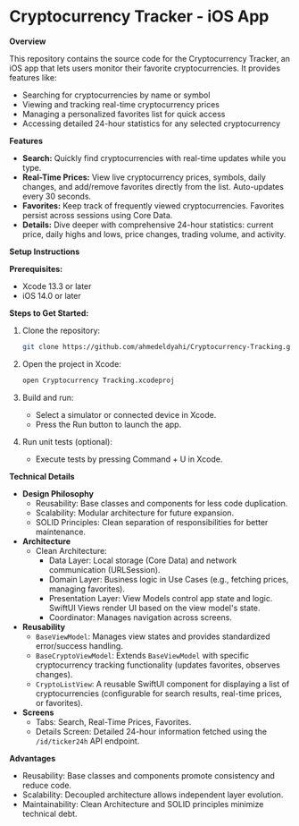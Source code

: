 # Cryptocurrency Tracker - iOS App

**Overview**

This repository contains the source code for the Cryptocurrency Tracker, an iOS app that lets users monitor their favorite cryptocurrencies. It provides features like:

*   Searching for cryptocurrencies by name or symbol
*   Viewing and tracking real-time cryptocurrency prices
*   Managing a personalized favorites list for quick access
*   Accessing detailed 24-hour statistics for any selected cryptocurrency

**Features**

*   **Search:** Quickly find cryptocurrencies with real-time updates while you type.
*   **Real-Time Prices:** View live cryptocurrency prices, symbols, daily changes, and add/remove favorites directly from the list. Auto-updates every 30 seconds.
*   **Favorites:** Keep track of frequently viewed cryptocurrencies. Favorites persist across sessions using Core Data.
*   **Details:** Dive deeper with comprehensive 24-hour statistics: current price, daily highs and lows, price changes, trading volume, and activity.

**Setup Instructions**

**Prerequisites:**

*   Xcode 13.3 or later
*   iOS 14.0 or later

**Steps to Get Started:**

1.  Clone the repository:

    ```bash
    git clone https://github.com/ahmedeldyahi/Cryptocurrency-Tracking.git
    ```

2.  Open the project in Xcode:

    ```bash
    open Cryptocurrency Tracking.xcodeproj
    ```

3.  Build and run:

    *   Select a simulator or connected device in Xcode.
    *   Press the Run button to launch the app.

4.  Run unit tests (optional):

    *   Execute tests by pressing Command + U in Xcode.


**Technical Details**

*   **Design Philosophy**
    *   Reusability: Base classes and components for less code duplication.
    *   Scalability: Modular architecture for future expansion.
    *   SOLID Principles: Clean separation of responsibilities for better maintenance.
*   **Architecture**
    *   Clean Architecture:
        *   Data Layer: Local storage (Core Data) and network communication (URLSession).
        *   Domain Layer: Business logic in Use Cases (e.g., fetching prices, managing favorites).
        *   Presentation Layer: View Models control app state and logic. SwiftUI Views render UI based on the view model's state.
        *   Coordinator: Manages navigation across screens.
*   **Reusability**
    *   `BaseViewModel`: Manages view states and provides standardized error/success handling.
    *   `BaseCryptoViewModel`: Extends `BaseViewModel` with specific cryptocurrency tracking functionality (updates favorites, observes changes).
    *   `CryptoListView`: A reusable SwiftUI component for displaying a list of cryptocurrencies (configurable for search results, real-time prices, or favorites).
*   **Screens**
    *   Tabs: Search, Real-Time Prices, Favorites.
    *   Details Screen: Detailed 24-hour information fetched using the `/id/ticker24h` API endpoint.

**Advantages**

*   Reusability: Base classes and components promote consistency and reduce code.
*   Scalability: Decoupled architecture allows independent layer evolution.
*   Maintainability: Clean Architecture and SOLID principles minimize technical debt.
